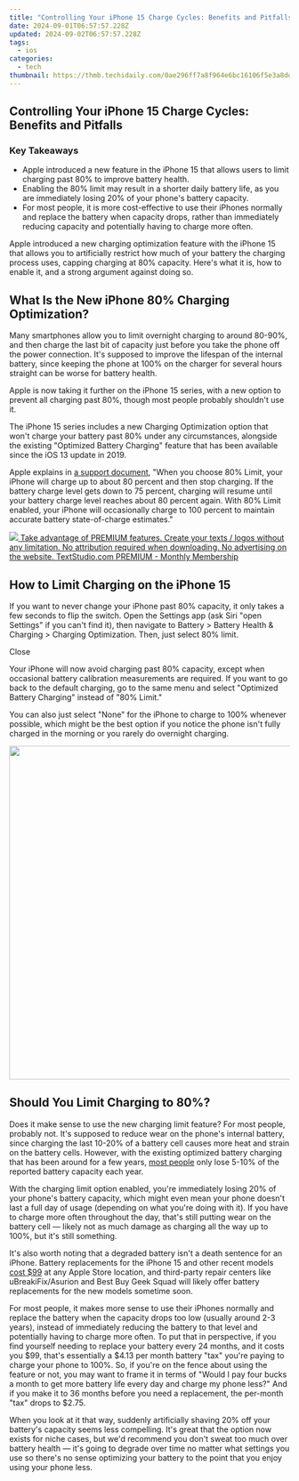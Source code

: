 ```yaml
---
title: "Controlling Your iPhone 15 Charge Cycles: Benefits and Pitfalls"
date: 2024-09-01T06:57:57.228Z
updated: 2024-09-02T06:57:57.228Z
tags:
  - ios
categories:
  - tech
thumbnail: https://thmb.techidaily.com/0ae296ff7a8f964e6bc16106f5e3a8dd70bca5fe82f4442687b00162e6f17260.jpg
---
```


## Controlling Your iPhone 15 Charge Cycles: Benefits and Pitfalls

### Key Takeaways

* Apple introduced a new feature in the iPhone 15 that allows users to limit charging past 80% to improve battery health.
* Enabling the 80% limit may result in a shorter daily battery life, as you are immediately losing 20% of your phone's battery capacity.
* For most people, it is more cost-effective to use their iPhones normally and replace the battery when capacity drops, rather than immediately reducing capacity and potentially having to charge more often.

 Apple introduced a new charging optimization feature with the iPhone 15 that allows you to artificially restrict how much of your battery the charging process uses, capping charging at 80% capacity. Here's what it is, how to enable it, and a strong argument against doing so.

##  What Is the New iPhone 80% Charging Optimization?

 Many smartphones allow you to limit overnight charging to around 80-90%, and then charge the last bit of capacity just before you take the phone off the power connection. It's supposed to improve the lifespan of the internal battery, since keeping the phone at 100% on the charger for several hours straight can be worse for battery health.

 Apple is now taking it further on the iPhone 15 series, with a new option to prevent all charging past 80%, though most people probably shouldn't use it.

 The iPhone 15 series includes a new Charging Optimization option that won't charge your battery past 80% under any circumstances, alongside the existing "Optimized Battery Charging" feature that has been available since the iOS 13 update in 2019.

 Apple explains in [a support document](https://support.apple.com/en-us/HT210512), "When you choose 80% Limit, your iPhone will charge up to about 80 percent and then stop charging. If the battery charge level gets down to 75 percent, charging will resume until your battery charge level reaches about 80 percent again. With 80% Limit enabled, your iPhone will occasionally charge to 100 percent to maintain accurate battery state-of-charge estimates."

<!-- affiliate ads begin -->
<a href="https://secure.textstudio.com/order/checkout.php?PRODS=35633281&QTY=1&AFFILIATE=108875&CART=1"> <img src="https://secure.avangate.com/images/merchant/d6eb8222c9718486bdabce8b897380f7/products/2_premium-icon.png" border="0"> Take advantage of PREMIUM features. 
Create your texts / logos without any limitation. 
No attribution required when downloading. 
No advertising on the website. 
 TextStudio.com  PREMIUM - Monthly Membership</a>
<!-- affiliate ads end -->
##  How to Limit Charging on the iPhone 15

 If you want to never change your iPhone past 80% capacity, it only takes a few seconds to flip the switch. Open the Settings app (ask Siri "open Settings" if you can't find it), then navigate to Battery > Battery Health & Charging > Charging Optimization. Then, just select 80% limit.

Close 

 Your iPhone will now avoid charging past 80% capacity, except when occasional battery calibration measurements are required. If you want to go back to the default charging, go to the same menu and select "Optimized Battery Charging" instead of "80% Limit."

 You can also just select "None" for the iPhone to charge to 100% whenever possible, which might be the best option if you notice the phone isn't fully charged in the morning or you rarely do overnight charging.

<!-- affiliate ads begin -->
<a href="https://appsumo.8odi.net/c/5597632/2082538/7443" target="_top" id="2082538"><img src="//a.impactradius-go.com/display-ad/7443-2082538" border="0" alt="" width="1200" height="600"/></a><img height="0" width="0" src="https://appsumo.8odi.net/i/5597632/2082538/7443" style="position:absolute;visibility:hidden;" border="0" />
<!-- affiliate ads end -->
##  Should You Limit Charging to 80%?

 Does it make sense to use the new charging limit feature? For most people, probably not. It's supposed to reduce wear on the phone's internal battery, since charging the last 10-20% of a battery cell causes more heat and strain on the battery cells. However, with the existing optimized battery charging that has been around for a few years, [most people](https://forums.macrumors.com/threads/what-is-the-average-battery-health-after-year-years.2332687/) only lose 5-10% of the reported battery capacity each year.

 With the charging limit option enabled, you're immediately losing 20% of your phone's battery capacity, which might even mean your phone doesn't last a full day of usage (depending on what you're doing with it). If you have to charge more often throughout the day, that's still putting wear on the battery cell — likely not as much damage as charging all the way up to 100%, but it's still something.

 It's also worth noting that a degraded battery isn't a death sentence for an iPhone. Battery replacements for the iPhone 15 and other recent models [cost $99](https://support.apple.com/iphone/repair/battery-replacement) at any Apple Store location, and third-party repair centers like uBreakiFix/Asurion and Best Buy Geek Squad will likely offer battery replacements for the new models sometime soon.

 For most people, it makes more sense to use their iPhones normally and replace the battery when the capacity drops too low (usually around 2-3 years), instead of immediately reducing the battery to that level and potentially having to charge more often. To put that in perspective, if you find yourself needing to replace your battery every 24 months, and it costs you $99, that's essentially a $4.13 per month battery "tax" you're paying to charge your phone to 100%. So, if you're on the fence about using the feature or not, you may want to frame it in terms of "Would I pay four bucks a month to get more battery life every day and charge my phone less?" And if you make it to 36 months before you need a replacement, the per-month "tax" drops to $2.75.

 When you look at it that way, suddenly artificially shaving 20% off your battery's capacity seems less compelling. It's great that the option now exists for niche cases, but we'd recommend you don't sweat too much over battery health — it's going to degrade over time no matter what settings you use so there's no sense optimizing your battery to the point that you enjoy using your phone less.

<ins class="adsbygoogle"
     style="display:block"
     data-ad-format="autorelaxed"
     data-ad-client="ca-pub-7571918770474297"
     data-ad-slot="1223367746"></ins>



<ins class="adsbygoogle"
     style="display:block"
     data-ad-client="ca-pub-7571918770474297"
     data-ad-slot="8358498916"
     data-ad-format="auto"
     data-full-width-responsive="true"></ins>


